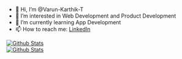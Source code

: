 - 👋 Hi, I’m @Varun-Karthik-T
- 👀 I’m interested in Web Development and Product Development
- 🌱 I’m currently learning App Development
- 📫 How to reach me: [LinkedIn](https://www.linkedin.com/in/varun-karthik-t-663268262/)

 <div>
<a href="https://github.com/Varun-Karthik-T">
   <img src="https://github-readme-stats-sigma-five.vercel.app/api?username=Varun-Karthik-T&show_icons=true&theme=transparent&hide_border=true" alt="Github Stats" />
</a>
  <br>
<a href="https://github.com/Varun-Karthik-T">
   <img src="https://github-readme-stats-sigma-five.vercel.app/api/top-langs?username=Varun-Karthik-T&show_icons=true&locale=en&layout=compact&hide=Jupyter%20Notebook,html,php,css&theme=transparent&hide_border=true" alt="Github Stats" />
</a>
</div>

<!---
Varun-Karthik-T/Varun-Karthik-T is a ✨ special ✨ repository because its `README.md` (this file) appears on your GitHub profile.
You can click the Preview link to take a look at your changes.
--->
